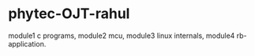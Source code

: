 # phytec-OJT-rahul
module1 c programs, module2 mcu, module3 linux internals, module4 rb-application.
